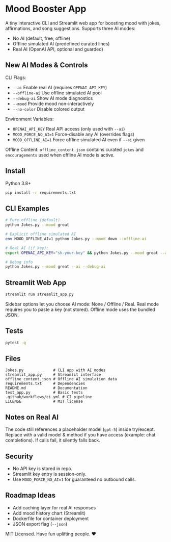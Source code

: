 # Mood Booster App

A tiny interactive CLI and Streamlit web app for boosting mood with jokes, affirmations, and song suggestions. Supports three AI modes:
- No AI (default, free, offline)
- Offline simulated AI (predefined curated lines)
- Real AI (OpenAI API, optional and guarded)

## New AI Modes & Controls
CLI Flags:
- `--ai` Enable real AI (requires `OPENAI_API_KEY`)
- `--offline-ai` Use offline simulated AI pool
- `--debug-ai` Show AI mode diagnostics
- `--mood` Provide mood non-interactively
- `--no-color` Disable colored output

Environment Variables:
- `OPENAI_API_KEY` Real API access (only used with `--ai`)
- `MOOD_FORCE_NO_AI=1` Force-disable any AI (overrides flags)
- `MOOD_OFFLINE_AI=1` Force offline simulated AI even if `--ai` given

Offline Content: `offline_content.json` contains curated `jokes` and `encouragements` used when offline AI mode is active.

## Install
Python 3.8+
```bash
pip install -r requirements.txt
```

## CLI Examples
```bash
# Pure offline (default)
python Jokes.py --mood great

# Explicit offline simulated AI
env MOOD_OFFLINE_AI=1 python Jokes.py --mood down --offline-ai

# Real AI (if key):
export OPENAI_API_KEY="sk-your-key" && python Jokes.py --mood great --ai

# Debug info
python Jokes.py --mood great --ai --debug-ai
```

## Streamlit Web App
```bash
streamlit run streamlit_app.py
```
Sidebar options let you choose AI mode: None / Offline / Real. Real mode requires you to paste a key (not stored). Offline mode uses the bundled JSON.

## Tests
```bash
pytest -q
```

## Files
```
Jokes.py             # CLI app with AI modes
streamlit_app.py     # Streamlit interface
offline_content.json # Offline AI simulation data
requirements.txt     # Dependencies
README.md            # Documentation
test_app.py          # Basic tests
.github/workflows/ci.yml # CI pipeline
LICENSE              # MIT license
```

## Notes on Real AI
The code still references a placeholder model (`gpt-5`) inside try/except. Replace with a valid model & method if you have access (example: chat completions). If calls fail, it silently falls back.

## Security
- No API key is stored in repo.
- Streamlit key entry is session-only.
- Use `MOOD_FORCE_NO_AI=1` for guaranteed no outbound calls.

## Roadmap Ideas
- Add caching layer for real AI responses
- Add mood history chart (Streamlit)
- Dockerfile for container deployment
- JSON export flag (`--json`)

MIT Licensed. Have fun uplifting people. ❤️
